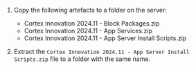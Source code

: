 1. Copy the following artefacts to a folder on the server:
   * Cortex Innovation 2024.11 - Block Packages.zip
   * Cortex Innovation 2024.11 - App Services.zip
   * Cortex Innovation 2024.11 - App Server Install Scripts.zip

1. Extract the `Cortex Innovation 2024.11 - App Server Install Scripts.zip` file to a folder with the same name.
